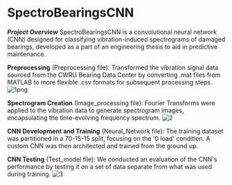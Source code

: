 # SpectroBearingsCNN
***Project Overview***
SpectroBearingsCNN is a convolutional neural network (CNN) designed for classifying vibration-induced spectrograms of damaged bearings, developed as a part of an engineering thesis to aid in predictive maintenance.

**Preprocessing** (Preprocessing file): Transformed the vibration signal data sourced from the CWRU Bearing Data Center by converting .mat files from MATLAB to more flexible .csv formats for subsequent processing steps.
![1png](https://github.com/leonardosos/SpectroBearingsCNN/assets/106916676/60280860-f43d-43dd-8d58-6c5a622f9c50)

**Spectrogram Creation** (Image_processing file): Fourier Transforms were applied to the vibration data to generate spectrogram images, encapsulating the time-evolving frequency spectrum.
![2](https://github.com/leonardosos/SpectroBearingsCNN/assets/106916676/043ce02c-e33c-4fbb-b80b-30e2cb956000)

**CNN Development and Training** (Neural_Network file): The training dataset was partitioned in a 70-15-15 split, focusing on the '0 load' condition. A custom CNN was then architected and trained from the ground up.

**CNN Testing** (Test_model file): We conducted an evaluation of the CNN's performance by testing it on a set of data separate from what was used during training.
![3](https://github.com/leonardosos/SpectroBearingsCNN/assets/106916676/83bed177-e23b-4eb7-afb1-82967c8680f2)
